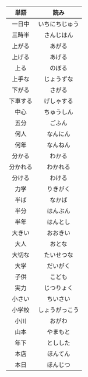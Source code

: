 |単語|読み|
|:-:|:-:|
|一日中|いちにちじゅう|
|三時半|さんじはん|
|上がる|あがる|
|上げる|あげる|
|上る|のぼる|
|上手な|じょうずな|
|下がる|さがる|
|下車する|げしゃする|
|中心|ちゅうしん|
|五分|ごふん|
|何人|なんにん|
|何年|なんねん|
|分かる|わかる|
|分かれる|わかれる|
|分ける|わける|
|力学|りきがく|
|半ば|なかば|
|半分|はんぶん|
|半年|はんとし|
|大きい|おおきい|
|大人|おとな|
|大切な|たいせつな|
|大学|だいがく|
|子供|こども|
|実力|じつりょく|
|小さい|ちいさい|
|小学校|しょうがっこう|
|小川|おがわ|
|山本|やまもと|
|年下|としした|
|本店|ほんてん|
|本日|ほんじつ|
